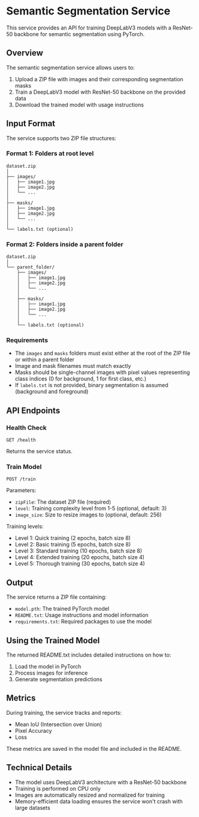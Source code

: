 # Semantic Segmentation Service

This service provides an API for training DeepLabV3 models with a ResNet-50 backbone for semantic segmentation using PyTorch.

## Overview

The semantic segmentation service allows users to:

1. Upload a ZIP file with images and their corresponding segmentation masks
2. Train a DeepLabV3 model with ResNet-50 backbone on the provided data
3. Download the trained model with usage instructions

## Input Format

The service supports two ZIP file structures:

### Format 1: Folders at root level

```
dataset.zip
│
├── images/
│   ├── image1.jpg
│   ├── image2.jpg
│   └── ...
│
├── masks/
│   ├── image1.jpg
│   ├── image2.jpg
│   └── ...
│
└── labels.txt (optional)
```

### Format 2: Folders inside a parent folder

```
dataset.zip
│
└── parent_folder/
    ├── images/
    │   ├── image1.jpg
    │   ├── image2.jpg
    │   └── ...
    │
    ├── masks/
    │   ├── image1.jpg
    │   ├── image2.jpg
    │   └── ...
    │
    └── labels.txt (optional)
```

### Requirements

- The `images` and `masks` folders must exist either at the root of the ZIP file or within a parent folder
- Image and mask filenames must match exactly
- Masks should be single-channel images with pixel values representing class indices (0 for background, 1 for first class, etc.)
- If `labels.txt` is not provided, binary segmentation is assumed (background and foreground)

## API Endpoints

### Health Check

```
GET /health
```

Returns the service status.

### Train Model

```
POST /train
```

Parameters:
- `zipFile`: The dataset ZIP file (required)
- `level`: Training complexity level from 1-5 (optional, default: 3)
- `image_size`: Size to resize images to (optional, default: 256)

Training levels:
- Level 1: Quick training (2 epochs, batch size 8)
- Level 2: Basic training (5 epochs, batch size 8)
- Level 3: Standard training (10 epochs, batch size 8)
- Level 4: Extended training (20 epochs, batch size 4)
- Level 5: Thorough training (30 epochs, batch size 4)

## Output

The service returns a ZIP file containing:

- `model.pth`: The trained PyTorch model
- `README.txt`: Usage instructions and model information
- `requirements.txt`: Required packages to use the model

## Using the Trained Model

The returned README.txt includes detailed instructions on how to:

1. Load the model in PyTorch
2. Process images for inference
3. Generate segmentation predictions

## Metrics

During training, the service tracks and reports:

- Mean IoU (Intersection over Union)
- Pixel Accuracy
- Loss

These metrics are saved in the model file and included in the README.

## Technical Details

- The model uses DeepLabV3 architecture with a ResNet-50 backbone
- Training is performed on CPU only
- Images are automatically resized and normalized for training
- Memory-efficient data loading ensures the service won't crash with large datasets 